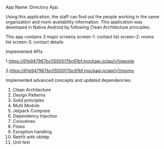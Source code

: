App Name:  Directory App.

Using this application, the staff can find out the people working in the same organization and room availability information.
This application was developed in Native Android by following Clean Architecture principles.

This app contains 3 major screens
screen-1: contact list
screen-2: rooms list
screen-3: contact details

Implemented APIs

1.https://61e947967bc0550017bc61bf.mockapi.io/api/v1/people

2.https://61e947967bc0550017bc61bf.mockapi.io/api/v1/rooms

Implemented advanced concepts and updated dependencies:
1. Clean Architecture
2. Design Patterns
3. Solid principles
4. Multi Module
5. Jetpack Compose
6. Dependency Injection
7. Coroutines
8. Flows
9. Exception handling
10. Retrfit with okhttp
11. Unit test

